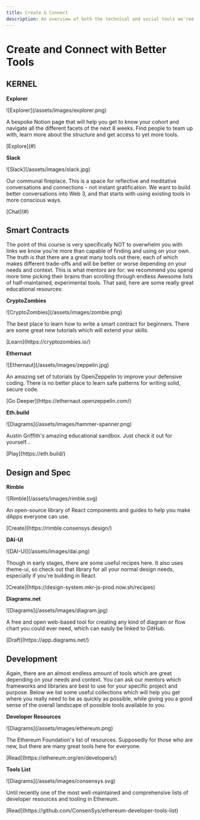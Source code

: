 ```yaml
---
title: Create & Connect
description: An overview of both the technical and social tools we'ree be using and recommending throughout this course to help you begin on your journey towards a better web.
---
```


# Create and Connect with Better Tools

## KERNEL

<div markdown="1" class="card half sidebar gemoji tool">

**Explorer**

<div markdown="2">
![Explorer](/assets/images/explorer.png)
</div>

A bespoke Notion page that will help you get to know your cohort 
and navigate all the different facets of the next 8 weeks. Find people to team up with, learn more about the structure and get access to yet more tools.

<div markdown="3" class="curated-link">
[Explore](#)
</div>

</div>

<div markdown="1" class="card half sidebar gemoji tool">

**Slack**

<div markdown="2">
![Slack](/assets/images/slack.jpg)
</div>

Our communal fireplace. This is a space for reflective and meditative 
conversations and connections - not instant gratification. We want to 
build better conversations into Web 3, and that starts with using existing tools in more conscious ways.

<div markdown="3" class="curated-link">
[Chat](#)
</div>

</div>

<div markdown="1" class="clear"></div>

## Smart Contracts

The point of this course is very specifically NOT to overwhelm you with links we know you're more than capable of finding and using on your own. The truth is that there are a great many tools out there, each of which makes different trade-offs and will be better or worse depending on your needs and context. This is what mentors are for: we recommend you spend more time picking their brains than scrolling through endless Awesome lists of half-maintained, experimental tools. That said, here are some really great educational resources:

<div markdown="1" class="card third sidebar gemoji tool">

**CryptoZombies**

<div markdown="2">
![CryptoZombies](/assets/images/zombie.png)
</div>

The best place to learn how to write a smart contract for beginners. There are some great new tutorials which will extend your skills.

<div markdown="3" class="curated-link">
[Learn](https://cryptozombies.io/)
</div>

</div>

<div markdown="1" class="card third sidebar gemoji tool">

**Ethernaut**

<div markdown="2">
![Ethernaut](/assets/images/zeppelin.jpg)
</div>

An amazing set of tutorials by OpenZeppelin to improve your defensive coding. There is no better place to learn safe patterns for writing solid, secure code.

<div markdown="3" class="curated-link">
[Go Deeper](https://ethernaut.openzeppelin.com/)
</div>

</div>

<div markdown="1" class="card third sidebar gemoji tool">

**Eth.build**

<div markdown="2">
![Diagrams](/assets/images/hammer-spanner.png)
</div>

Austin Griffith's amazing educational sandbox. Just check it out for yourself...

<div markdown="3" class="curated-link">
[Play](https://eth.build/)
</div>

</div>

<div markdown="1" class="clear"></div>

## Design and Spec

<div markdown="1" class="card third sidebar gemoji tool">

**Rimble**

<div markdown="2">
![Rimble](/assets/images/rimble.svg)
</div>

An open-source library of React components and guides to help you make dApps everyone can use. 

<div markdown="3" class="curated-link">
[Create](https://rimble.consensys.design/)
</div>

</div>

<div markdown="1" class="card third sidebar gemoji tool">

**DAI-UI**

<div markdown="2">
![DAI-UI](/assets/images/dai.png)
</div>

Though in early stages, there are some useful recipes here. It also uses theme-ui, so check out that library for all your normal design needs, especially if you're building in React.

<div markdown="3" class="curated-link">
[Create](https://design-system.mkr-js-prod.now.sh/recipes)
</div>

</div>

<div markdown="1" class="card third sidebar gemoji tool">

**Diagrams.net**

<div markdown="2">
![Diagrams](/assets/images/diagram.jpg)
</div>

A free and open web-based tool for creating any kind of diagram or flow chart you could ever need, which can easily be linked to GitHub.

<div markdown="3" class="curated-link">
[Draft](https://app.diagrams.net/)
</div>

</div>

<div markdown="1" class="clear"></div>

## Development

Again, there are an almost endless amount of tools which are great depending on your needs and context. You can ask our mentors which frameworks and libraries are best to use for your specific project and purpose. Below we list some useful collections which will help you get where you really need to be as quickly as possible, while giving you a good sense of the overall landscape of possible tools available to you.

<div markdown="1" class="card third sidebar gemoji tool">

**Developer Resources**

<div markdown="2">
![Diagrams](/assets/images/ethereum.png)
</div>

The Ethereum Foundation's list of resources. Supposedly for those who are new, but there are many great tools here for everyone.

<div markdown="3" class="curated-link">
[Read](https://ethereum.org/en/developers/)
</div>

</div>

<div markdown="1" class="card third sidebar gemoji tool tool">

**Tools List**

<div markdown="2">
![Diagrams](/assets/images/consensys.svg)
</div>

Until recently one of the most well-maintained and comprehensive lists of developer resources and tooling in Ethereum.

<div markdown="3" class="curated-link">
[Read](https://github.com/ConsenSys/ethereum-developer-tools-list)
</div>

</div>

<div markdown="1" class="clear"></div>








